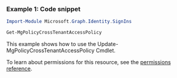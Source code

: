 ### Example 1: Code snippet

```powershellImport-Module Microsoft.Graph.Identity.SignIns

Get-MgPolicyCrossTenantAccessPolicy
```
This example shows how to use the Update-MgPolicyCrossTenantAccessPolicy Cmdlet.
To learn about permissions for this resource, see the [permissions reference](/graph/permissions-reference).

